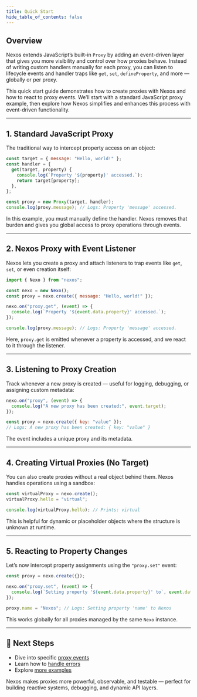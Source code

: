 ```yaml
---
title: Quick Start
hide_table_of_contents: false
---
```


## Overview

Nexos extends JavaScript’s built-in `Proxy` by adding an event-driven layer that gives you more visibility and control over how proxies behave. Instead of writing custom handlers manually for each proxy, you can listen to lifecycle events and handler traps like `get`, `set`, `defineProperty`, and more — globally or per proxy.

This quick start guide demonstrates how to create proxies with Nexos and how to react to proxy events. We’ll start with a standard JavaScript proxy example, then explore how Nexos simplifies and enhances this process with event-driven functionality.

---

## 1. Standard JavaScript Proxy

The traditional way to intercept property access on an object:

```javascript
const target = { message: "Hello, world!" };
const handler = {
  get(target, property) {
    console.log(`Property '${property}' accessed.`);
    return target[property];
  },
};

const proxy = new Proxy(target, handler);
console.log(proxy.message); // Logs: Property 'message' accessed.
```

In this example, you must manually define the handler. Nexos removes that burden and gives you global access to proxy operations through events.

---

## 2. Nexos Proxy with Event Listener

Nexos lets you create a proxy and attach listeners to trap events like `get`, `set`, or even creation itself:

```javascript
import { Nexo } from "nexos";

const nexo = new Nexo();
const proxy = nexo.create({ message: "Hello, world!" });

nexo.on("proxy.get", (event) => {
  console.log(`Property '${event.data.property}' accessed.`);
});

console.log(proxy.message); // Logs: Property 'message' accessed.
```

Here, `proxy.get` is emitted whenever a property is accessed, and we react to it through the listener.

---

## 3. Listening to Proxy Creation

Track whenever a new proxy is created — useful for logging, debugging, or assigning custom metadata:

```javascript
nexo.on("proxy", (event) => {
  console.log("A new proxy has been created:", event.target);
});

const proxy = nexo.create({ key: "value" });
// Logs: A new proxy has been created: { key: "value" }
```

The event includes a unique proxy and its metadata.

---

## 4. Creating Virtual Proxies (No Target)

You can also create proxies without a real object behind them. Nexos handles operations using a sandbox:

```javascript
const virtualProxy = nexo.create();
virtualProxy.hello = "virtual";

console.log(virtualProxy.hello); // Prints: virtual
```

This is helpful for dynamic or placeholder objects where the structure is unknown at runtime.

---

## 5. Reacting to Property Changes

Let’s now intercept property assignments using the `"proxy.set"` event:

```javascript
const proxy = nexo.create({});

nexo.on("proxy.set", (event) => {
  console.log(`Setting property '${event.data.property}' to`, event.data.value);
});

proxy.name = "Nexos"; // Logs: Setting property 'name' to Nexos
```

This works globally for all proxies managed by the same `Nexo` instance.

---

## 🚀 Next Steps

- Dive into specific [proxy events](./examples/proxy-events)
- Learn how to [handle errors](./examples/basics/error-handling)
- Explore [more examples](./examples)

Nexos makes proxies more powerful, observable, and testable — perfect for building reactive systems, debugging, and dynamic API layers.
